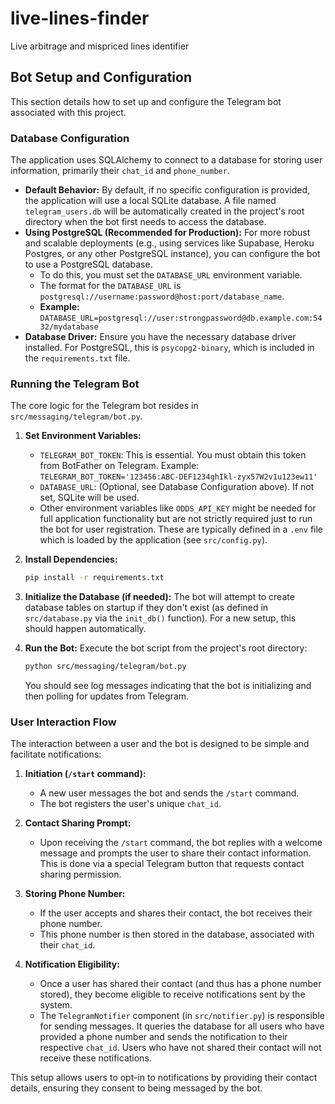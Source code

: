 # live-lines-finder
Live arbitrage and mispriced lines identifier

## Bot Setup and Configuration

This section details how to set up and configure the Telegram bot associated with this project.

### Database Configuration

The application uses SQLAlchemy to connect to a database for storing user information, primarily their `chat_id` and `phone_number`.

-   **Default Behavior:** By default, if no specific configuration is provided, the application will use a local SQLite database. A file named `telegram_users.db` will be automatically created in the project's root directory when the bot first needs to access the database.
-   **Using PostgreSQL (Recommended for Production):** For more robust and scalable deployments (e.g., using services like Supabase, Heroku Postgres, or any other PostgreSQL instance), you can configure the bot to use a PostgreSQL database.
    -   To do this, you must set the `DATABASE_URL` environment variable.
    -   The format for the `DATABASE_URL` is `postgresql://username:password@host:port/database_name`.
    -   **Example:** `DATABASE_URL=postgresql://user:strongpassword@db.example.com:5432/mydatabase`
-   **Database Driver:** Ensure you have the necessary database driver installed. For PostgreSQL, this is `psycopg2-binary`, which is included in the `requirements.txt` file.

### Running the Telegram Bot

The core logic for the Telegram bot resides in `src/messaging/telegram/bot.py`.

1.  **Set Environment Variables:**
    *   `TELEGRAM_BOT_TOKEN`: This is essential. You must obtain this token from BotFather on Telegram.
        Example: `TELEGRAM_BOT_TOKEN='123456:ABC-DEF1234ghIkl-zyx57W2v1u123ew11'`
    *   `DATABASE_URL`: (Optional, see Database Configuration above). If not set, SQLite will be used.
    *   Other environment variables like `ODDS_API_KEY` might be needed for full application functionality but are not strictly required just to run the bot for user registration. These are typically defined in a `.env` file which is loaded by the application (see `src/config.py`).

2.  **Install Dependencies:**
    ```bash
    pip install -r requirements.txt
    ```

3.  **Initialize the Database (if needed):**
    The bot will attempt to create database tables on startup if they don't exist (as defined in `src/database.py` via the `init_db()` function). For a new setup, this should happen automatically.

4.  **Run the Bot:**
    Execute the bot script from the project's root directory:
    ```bash
    python src/messaging/telegram/bot.py
    ```
    You should see log messages indicating that the bot is initializing and then polling for updates from Telegram.

### User Interaction Flow

The interaction between a user and the bot is designed to be simple and facilitate notifications:

1.  **Initiation (`/start` command):**
    -   A new user messages the bot and sends the `/start` command.
    -   The bot registers the user's unique `chat_id`.

2.  **Contact Sharing Prompt:**
    -   Upon receiving the `/start` command, the bot replies with a welcome message and prompts the user to share their contact information. This is done via a special Telegram button that requests contact sharing permission.

3.  **Storing Phone Number:**
    -   If the user accepts and shares their contact, the bot receives their phone number.
    -   This phone number is then stored in the database, associated with their `chat_id`.

4.  **Notification Eligibility:**
    -   Once a user has shared their contact (and thus has a phone number stored), they become eligible to receive notifications sent by the system.
    -   The `TelegramNotifier` component (in `src/notifier.py`) is responsible for sending messages. It queries the database for all users who have provided a phone number and sends the notification to their respective `chat_id`. Users who have not shared their contact will not receive these notifications.

This setup allows users to opt-in to notifications by providing their contact details, ensuring they consent to being messaged by the bot.
